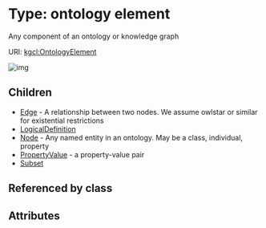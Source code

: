
# Type: ontology element


Any component of an ontology or knowledge graph

URI: [kgcl:OntologyElement](http://w3id.org/kgclOntologyElement)


![img](http://yuml.me/diagram/nofunky;dir:TB/class/[Subset],[PropertyValue],[OntologyElement]^-[Subset],[OntologyElement]^-[PropertyValue],[OntologyElement]^-[Node],[OntologyElement]^-[LogicalDefinition],[OntologyElement]^-[Edge],[Node],[LogicalDefinition],[Edge])

## Children

 * [Edge](Edge.md) - A relationship between two nodes. We assume owlstar or similar for existential restrictions
 * [LogicalDefinition](LogicalDefinition.md)
 * [Node](Node.md) - Any named entity in an ontology. May be a class, individual, property
 * [PropertyValue](PropertyValue.md) - a property-value pair
 * [Subset](Subset.md)

## Referenced by class


## Attributes

